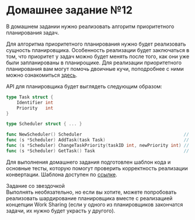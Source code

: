 # Домашнее задание №12

В домашнем задании нужно реализовать алгоритм приоритетного планирования задач.

Для алгоритма приоритетного планирования нужно будет реализовать сущность планировщика. Особенность реализации будет заключаться в том, что приоритет у задач можно будет менять после того, как они уже были запланированы в планирощике. Для реализации приоритетного планирования вам могут помочь двоичные кучи, поподробнее с ними можно ознакомиться [здесь](https://habr.com/ru/articles/112222/).

API для планировщика будет выглядеть следующим образом:
```go
type Task struct {    
    Identifier int    
    Priority   int
}

type Scheduler struct { ... }

func NewScheduler() Scheduler                                       // создать планировщик
func (s *Scheduler) AddTask(task Task)                              // запланировать задачу
func (s *Scheduler) ChangeTaskPriority(taskID int, newPriority int) // изменить приоритет задачи по идентификатору
func (s *Scheduler) GetTask() Task                                  // получить задачу с наибольшим приоритетом для исполнения
```

Для выполнения домашнего задания подготовлен шаблон кода и основные тесты, которую помогут проверить корректность реализации конвертации. Шаблона доступен по [ссылке](https://github.com/Balun-courses/deep_go/blob/master/homework/goroutines_and_scheduler/homework_test.go).

Задание со звездочкой  
Выполнять необязательно, но если вы хотите, можете попробовать реализовать шардирование планировщика вместе с реализацией концепции Work Sharing (если у одного из планировщиков закончатся задачи, их нужно будет украсть у другого).